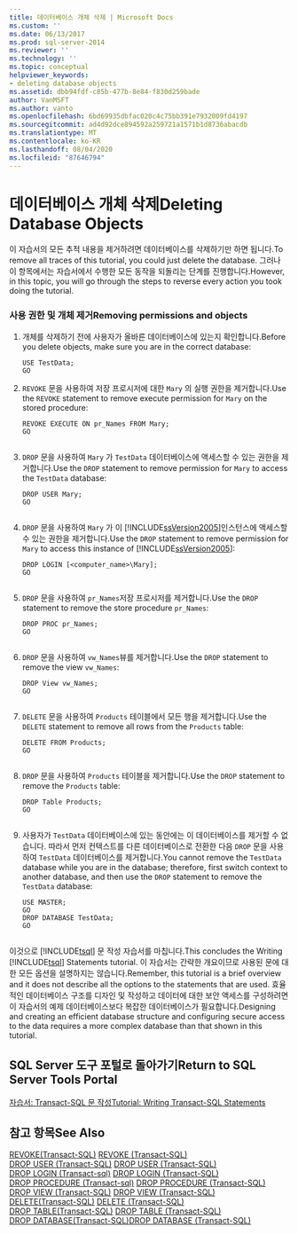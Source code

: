```yaml
---
title: 데이터베이스 개체 삭제 | Microsoft Docs
ms.custom: ''
ms.date: 06/13/2017
ms.prod: sql-server-2014
ms.reviewer: ''
ms.technology: ''
ms.topic: conceptual
helpviewer_keywords:
- deleting database objects
ms.assetid: dbb94fdf-c85b-477b-8e84-f830d259bade
author: VanMSFT
ms.author: vanto
ms.openlocfilehash: 6bd69935dbfac020c4c75bb391e7932009fd4197
ms.sourcegitcommit: ad4d92dce894592a259721a1571b1d8736abacdb
ms.translationtype: MT
ms.contentlocale: ko-KR
ms.lasthandoff: 08/04/2020
ms.locfileid: "87646794"
---
```

# <a name="deleting-database-objects"></a><span data-ttu-id="abf06-102">데이터베이스 개체 삭제</span><span class="sxs-lookup"><span data-stu-id="abf06-102">Deleting Database Objects</span></span>
  <span data-ttu-id="abf06-103">이 자습서의 모든 추적 내용을 제거하려면 데이터베이스를 삭제하기만 하면 됩니다.</span><span class="sxs-lookup"><span data-stu-id="abf06-103">To remove all traces of this tutorial, you could just delete the database.</span></span> <span data-ttu-id="abf06-104">그러나 이 항목에서는 자습서에서 수행한 모든 동작을 되돌리는 단계를 진행합니다.</span><span class="sxs-lookup"><span data-stu-id="abf06-104">However, in this topic, you will go through the steps to reverse every action you took doing the tutorial.</span></span>  
  
### <a name="removing-permissions-and-objects"></a><span data-ttu-id="abf06-105">사용 권한 및 개체 제거</span><span class="sxs-lookup"><span data-stu-id="abf06-105">Removing permissions and objects</span></span>  
  
1.  <span data-ttu-id="abf06-106">개체를 삭제하기 전에 사용자가 올바른 데이터베이스에 있는지 확인합니다.</span><span class="sxs-lookup"><span data-stu-id="abf06-106">Before you delete objects, make sure you are in the correct database:</span></span>  
  
    ```  
    USE TestData;  
    GO  
    ```  
  
2.  <span data-ttu-id="abf06-107">`REVOKE` 문을 사용하여 저장 프로시저에 대한 `Mary` 의 실행 권한을 제거합니다.</span><span class="sxs-lookup"><span data-stu-id="abf06-107">Use the `REVOKE` statement to remove execute permission for `Mary` on the stored procedure:</span></span>  
  
    ```  
    REVOKE EXECUTE ON pr_Names FROM Mary;  
    GO  
  
    ```  
  
3.  <span data-ttu-id="abf06-108">`DROP` 문을 사용하여 `Mary` 가 `TestData` 데이터베이스에 액세스할 수 있는 권한을 제거합니다.</span><span class="sxs-lookup"><span data-stu-id="abf06-108">Use the `DROP` statement to remove permission for `Mary` to access the `TestData` database:</span></span>  
  
    ```  
    DROP USER Mary;  
    GO  
  
    ```  
  
4.  <span data-ttu-id="abf06-109">`DROP` 문을 사용하여 `Mary` 가 이 [!INCLUDE[ssVersion2005](../includes/ssversion2005-md.md)]인스턴스에 액세스할 수 있는 권한을 제거합니다.</span><span class="sxs-lookup"><span data-stu-id="abf06-109">Use the `DROP` statement to remove permission for `Mary` to access this instance of [!INCLUDE[ssVersion2005](../includes/ssversion2005-md.md)]:</span></span>  
  
    ```  
    DROP LOGIN [<computer_name>\Mary];  
    GO  
  
    ```  
  
5.  <span data-ttu-id="abf06-110">`DROP` 문을 사용하여 `pr_Names`저장 프로시저를 제거합니다.</span><span class="sxs-lookup"><span data-stu-id="abf06-110">Use the `DROP` statement to remove the store procedure `pr_Names`:</span></span>  
  
    ```  
    DROP PROC pr_Names;  
    GO  
  
    ```  
  
6.  <span data-ttu-id="abf06-111">`DROP` 문을 사용하여 `vw_Names`뷰를 제거합니다.</span><span class="sxs-lookup"><span data-stu-id="abf06-111">Use the `DROP` statement to remove the view `vw_Names`:</span></span>  
  
    ```  
    DROP View vw_Names;  
    GO  
  
    ```  
  
7.  <span data-ttu-id="abf06-112">`DELETE` 문을 사용하여 `Products` 테이블에서 모든 행을 제거합니다.</span><span class="sxs-lookup"><span data-stu-id="abf06-112">Use the `DELETE` statement to remove all rows from the `Products` table:</span></span>  
  
    ```  
    DELETE FROM Products;  
    GO  
  
    ```  
  
8.  <span data-ttu-id="abf06-113">`DROP` 문을 사용하여 `Products` 테이블을 제거합니다.</span><span class="sxs-lookup"><span data-stu-id="abf06-113">Use the `DROP` statement to remove the `Products` table:</span></span>  
  
    ```  
    DROP Table Products;  
    GO  
  
    ```  
  
9. <span data-ttu-id="abf06-114">사용자가 `TestData` 데이터베이스에 있는 동안에는 이 데이터베이스를 제거할 수 없습니다. 따라서 먼저 컨텍스트를 다른 데이터베이스로 전환한 다음 `DROP` 문을 사용하여 `TestData` 데이터베이스를 제거합니다.</span><span class="sxs-lookup"><span data-stu-id="abf06-114">You cannot remove the `TestData` database while you are in the database; therefore, first switch context to another database, and then use the `DROP` statement to remove the `TestData` database:</span></span>  
  
    ```  
    USE MASTER;  
    GO  
    DROP DATABASE TestData;  
    GO  
  
    ```  
  
 <span data-ttu-id="abf06-115">이것으로 [!INCLUDE[tsql](../includes/tsql-md.md)] 문 작성 자습서를 마칩니다.</span><span class="sxs-lookup"><span data-stu-id="abf06-115">This concludes the Writing [!INCLUDE[tsql](../includes/tsql-md.md)] Statements tutorial.</span></span> <span data-ttu-id="abf06-116">이 자습서는 간략한 개요이므로 사용된 문에 대한 모든 옵션을 설명하지는 않습니다.</span><span class="sxs-lookup"><span data-stu-id="abf06-116">Remember, this tutorial is a brief overview and it does not describe all the options to the statements that are used.</span></span> <span data-ttu-id="abf06-117">효율적인 데이터베이스 구조를 디자인 및 작성하고 데이터에 대한 보안 액세스를 구성하려면 이 자습서의 예제 데이터베이스보다 복잡한 데이터베이스가 필요합니다.</span><span class="sxs-lookup"><span data-stu-id="abf06-117">Designing and creating an efficient database structure and configuring secure access to the data requires a more complex database than that shown in this tutorial.</span></span>  
  
## <a name="return-to-sql-server-tools-portal"></a><span data-ttu-id="abf06-118">SQL Server 도구 포털로 돌아가기</span><span class="sxs-lookup"><span data-stu-id="abf06-118">Return to SQL Server Tools Portal</span></span>  
 [<span data-ttu-id="abf06-119">자습서: Transact-SQL 문 작성</span><span class="sxs-lookup"><span data-stu-id="abf06-119">Tutorial: Writing Transact-SQL Statements</span></span>](tutorial-writing-transact-sql-statements.md)  
  
## <a name="see-also"></a><span data-ttu-id="abf06-120">참고 항목</span><span class="sxs-lookup"><span data-stu-id="abf06-120">See Also</span></span>  
 <span data-ttu-id="abf06-121">[REVOKE&#40;Transact-SQL&#41;](/sql/t-sql/statements/revoke-transact-sql) </span><span class="sxs-lookup"><span data-stu-id="abf06-121">[REVOKE &#40;Transact-SQL&#41;](/sql/t-sql/statements/revoke-transact-sql) </span></span>  
 <span data-ttu-id="abf06-122">[DROP USER &#40;Transact-SQL&#41;](/sql/t-sql/statements/drop-user-transact-sql) </span><span class="sxs-lookup"><span data-stu-id="abf06-122">[DROP USER &#40;Transact-SQL&#41;](/sql/t-sql/statements/drop-user-transact-sql) </span></span>  
 <span data-ttu-id="abf06-123">[DROP LOGIN &#40;Transact-sql&#41;](/sql/t-sql/statements/drop-login-transact-sql) </span><span class="sxs-lookup"><span data-stu-id="abf06-123">[DROP LOGIN &#40;Transact-SQL&#41;](/sql/t-sql/statements/drop-login-transact-sql) </span></span>  
 <span data-ttu-id="abf06-124">[DROP PROCEDURE &#40;Transact-sql&#41;](/sql/t-sql/statements/drop-procedure-transact-sql) </span><span class="sxs-lookup"><span data-stu-id="abf06-124">[DROP PROCEDURE &#40;Transact-SQL&#41;](/sql/t-sql/statements/drop-procedure-transact-sql) </span></span>  
 <span data-ttu-id="abf06-125">[DROP VIEW &#40;Transact-SQL&#41;](/sql/t-sql/statements/drop-view-transact-sql) </span><span class="sxs-lookup"><span data-stu-id="abf06-125">[DROP VIEW &#40;Transact-SQL&#41;](/sql/t-sql/statements/drop-view-transact-sql) </span></span>  
 <span data-ttu-id="abf06-126">[DELETE&#40;Transact-SQL&#41;](/sql/t-sql/statements/delete-transact-sql) </span><span class="sxs-lookup"><span data-stu-id="abf06-126">[DELETE &#40;Transact-SQL&#41;](/sql/t-sql/statements/delete-transact-sql) </span></span>  
 <span data-ttu-id="abf06-127">[DROP TABLE&#40;Transact-SQL&#41;](/sql/t-sql/statements/drop-table-transact-sql) </span><span class="sxs-lookup"><span data-stu-id="abf06-127">[DROP TABLE &#40;Transact-SQL&#41;](/sql/t-sql/statements/drop-table-transact-sql) </span></span>  
 [<span data-ttu-id="abf06-128">DROP DATABASE&#40;Transact-SQL&#41;</span><span class="sxs-lookup"><span data-stu-id="abf06-128">DROP DATABASE &#40;Transact-SQL&#41;</span></span>](/sql/t-sql/statements/drop-database-audit-specification-transact-sql)  
  
  
